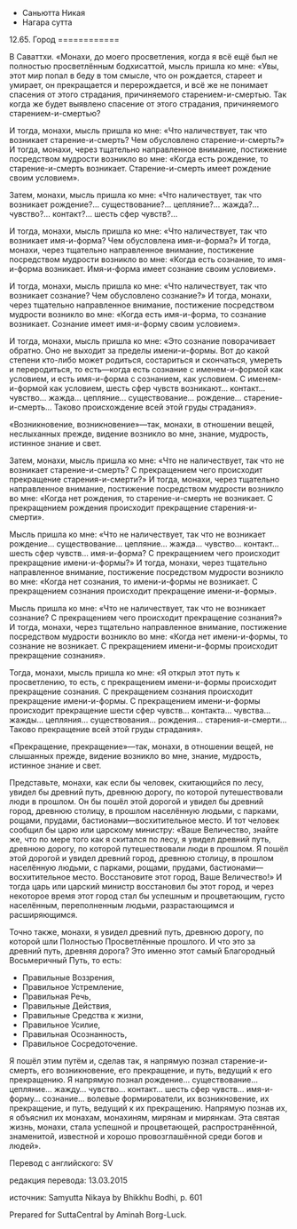 









* Саньютта Никая
* Нагара сутта


12\.65\. Город
\=\=\=\=\=\=\=\=\=\=\=\=



В Саваттхи\. «Монахи, до моего просветления, когда я всё ещё был не полностью просветлённым бодхисаттой, мысль пришла ко мне: «Увы, этот мир попал в беду в том смысле, что он рождается, стареет и умирает, он прекращается и перерождается, и всё же не понимает спасения от этого страдания, причиняемого старением\-и\-смертью\. Так когда же будет выявлено спасение от этого страдания, причиняемого старением\-и\-смертью?


И тогда, монахи, мысль пришла ко мне: «Что наличествует, так что возникает старение\-и\-смерть? Чем обусловлено старение\-и\-смерть?» И тогда, монахи, через тщательно направленное внимание, постижение посредством мудрости возникло во мне: «Когда есть рождение, то старение\-и\-смерть возникает\. Старение\-и\-смерть имеет рождение своим условием»\.


Затем, монахи, мысль пришла ко мне: «Что наличествует, так что возникает рождение?… существование?… цепляние?… жажда?… чувство?… контакт?… шесть сфер чувств?…


И тогда, монахи, мысль пришла ко мне: «Что наличествует, так что возникает имя\-и\-форма? Чем обусловлена имя\-и\-форма?» И тогда, монахи, через тщательно направленное внимание, постижение посредством мудрости возникло во мне: «Когда есть сознание, то имя\-и\-форма возникает\. Имя\-и\-форма имеет сознание своим условием»\.


И тогда, монахи, мысль пришла ко мне: «Что наличествует, так что возникает сознание? Чем обусловлено сознание?» И тогда, монахи, через тщательно направленное внимание, постижение посредством мудрости возникло во мне: «Когда есть имя\-и\-форма, то сознание возникает\. Сознание имеет имя\-и\-форму своим условием»\.


И тогда, монахи, мысль пришла ко мне: «Это сознание поворачивает обратно\. Оно не выходит за пределы имени\-и\-формы\. Вот до какой степени кто\-либо может родиться, состариться и скончаться, умереть и переродиться, то есть—когда есть сознание с именем\-и\-формой как условием, и есть имя\-и\-форма с сознанием, как условием\. С именем\-и\-формой как условием, шесть сфер чувств возникают… контакт… чувство… жажда… цепляние… существование… рождение… старение\-и\-смерть… Таково происхождение всей этой груды страдания»\.


«Возникновение, возникновение»—так, монахи, в отношении вещей, неслыханных прежде, видение возникло во мне, знание, мудрость, истинное знание и свет\.


Затем, монахи, мысль пришла ко мне: «Что не наличествует, так что не возникает старение\-и\-смерть? С прекращением чего происходит прекращение старения\-и\-смерти?» И тогда, монахи, через тщательно направленное внимание, постижение посредством мудрости возникло во мне: «Когда нет рождения, то старение\-и\-смерть не возникает\. С прекращением рождения происходит прекращение старения\-и\-смерти»\.


Мысль пришла ко мне: «Что не наличествует, так что не возникает рождение… существование… цепляние… жажда… чувство… контакт… шесть сфер чувств… имя\-и\-форма? С прекращением чего происходит прекращение имени\-и\-формы?» И тогда, монахи, через тщательно направленное внимание, постижение посредством мудрости возникло во мне: «Когда нет сознания, то имени\-и\-формы не возникает\. С прекращением сознания происходит прекращение имени\-и\-формы»\.


Мысль пришла ко мне: «Что не наличествует, так что не возникает сознание? С прекращением чего происходит прекращение сознания?» И тогда, монахи, через тщательно направленное внимание, постижение посредством мудрости возникло во мне: «Когда нет имени\-и\-формы, то сознание не возникает\. С прекращением имени\-и\-формы происходит прекращение сознания»\.


Тогда, монахи, мысль пришла ко мне: «Я открыл этот путь к просветлению, то есть, с прекращением имени\-и\-формы происходит прекращение сознания\. С прекращением сознания происходит прекращение имени\-и\-формы\. С прекращением имени\-и\-формы происходит прекращение шести сфер чувств… контакта… чувства… жажды… цепляния… существования… рождения… старения\-и\-смерти… Таково прекращение всей этой груды страдания»\.


«Прекращение, прекращение»—так, монахи, в отношении вещей, не слышанных прежде, видение возникло во мне, знание, мудрость, истинное знание и свет\.


Представьте, монахи, как если бы человек, скитающийся по лесу, увидел бы древний путь, древнюю дорогу, по которой путешествовали люди в прошлом\. Он бы пошёл этой дорогой и увидел бы древний город, древнюю столицу, в прошлом населённую людьми, с парками, рощами, прудами, бастионами—восхитительное место\. И тот человек сообщил бы царю или царскому министру: «Ваше Величество, знайте же, что по мере того как я скитался по лесу, я увидел древний путь, древнюю дорогу, по которой путешествовали люди в прошлом\. Я пошёл этой дорогой и увидел древний город, древнюю столицу, в прошлом населённую людьми, с парками, рощами, прудами, бастионами—восхитительное место\. Восстановите этот город, Ваше Величество\!» И тогда царь или царский министр восстановил бы этот город, и через некоторое время этот город стал бы успешным и процветающим, густо населённым, переполненным людьми, разрастающимся и расширяющимся\.


Точно также, монахи, я увидел древний путь, древнюю дорогу, по которой шли Полностью Просветлённые прошлого\. И что это за древний путь, древняя дорога? Это именно этот самый Благородный Восьмеричный Путь, то есть:


* Правильные Воззрения,
* Правильное Устремление,
* Правильная Речь,
* Правильные Действия,
* Правильные Средства к жизни,
* Правильное Усилие,
* Правильная Осознанность,
* Правильное Сосредоточение\.


Я пошёл этим путём и, сделав так, я напрямую познал старение\-и\-смерть, его возникновение, его прекращение, и путь, ведущий к его прекращению\. Я напрямую познал рождение… существование… цепляние… жажду… чувство… контакт… шесть сфер чувств… имя\-и\-форму… сознание… волевые формирователи, их возникновение, их прекращение, и путь, ведущий к их прекращению\. Напрямую познав их, я объяснил их монахам, монахиням, мирянам и мирянкам\. Эта святая жизнь, монахи, стала успешной и процветающей, распространённой, знаменитой, известной и хорошо провозглашённой среди богов и людей»\.



Перевод с английского: SV


редакция перевода: 13\.03\.2015


источник: Samyutta Nikaya by Bhikkhu Bodhi, p\. 601


Prepared for SuttaCentral by Aminah Borg\-Luck\.






